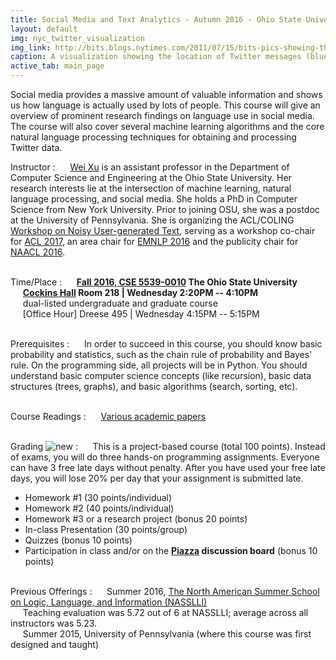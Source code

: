 ```yaml
---
title: Social Media and Text Analytics - Autumn 2016 - Ohio State University
layout: default
img: nyc_twitter_visualization
img_link: http://bits.blogs.nytimes.com/2011/07/15/bits-pics-showing-the-location-of-tweets-and-flickr-photos/
caption: A visualization showing the location of Twitter messages (blue) and Flickr photos (orange) in New York City by Eric Fischer
active_tab: main_page 
---
```



Social media provides a massive amount of valuable information and shows us how language is actually used by lots of people. This course will give an overview of prominent research findings on language use in social media. The course will also cover several machine learning algorithms and the core natural language processing techniques for obtaining and processing Twitter data.


Instructor
: &nbsp;&nbsp;&nbsp;&nbsp; [Wei Xu](http://cocoxu.github.io) is an assistant professor in the Department of Computer Science and Engineering at the Ohio State University. Her research interests lie at the intersection of machine learning, natural language processing, and social media. She holds a PhD in Computer Science from New York University. Prior to joining OSU, she was a postdoc at the University of Pennsylvania. She is organizing the ACL/COLING [Workshop on Noisy User-generated Text](http://noisy-text.github.io/), serving as a workshop co-chair for [ACL 2017](http://acl2017.org/), an area chair for [EMNLP 2016](http://www.emnlp2016.net/) and the publicity chair for [NAACL 2016](http://naacl.org/naacl-hlt-2016/). 


<br>Time/Place 
: &nbsp;&nbsp;&nbsp;&nbsp; **[Fall 2016, CSE 5539-0010](https://cse.osu.edu/department/courses/course-schedule) The Ohio State University** <br> &nbsp;&nbsp;&nbsp;&nbsp; **[Cockins Hall](https://www.osu.edu/map/google.php?buildingIn=063) Room 218 | Wednesday 2:20PM -- 4:10PM** 
<br> &nbsp;&nbsp;&nbsp;&nbsp; dual-listed undergraduate and graduate course
<br> &nbsp;&nbsp;&nbsp;&nbsp; [Office Hour] Dreese 495 | Wednesday 4:15PM -- 5:15PM

<br>Prerequisites
: &nbsp;&nbsp;&nbsp;&nbsp; In order to succeed in this course, you should know basic probability and statistics, such as the chain rule of probability and Bayes' rule. On the programming side, all projects will be in Python. You should understand basic computer science concepts (like recursion), basic data structures (trees, graphs), and basic algorithms (search, sorting, etc). 


<br>Course Readings
: &nbsp;&nbsp;&nbsp;&nbsp; [Various academic papers](syllabus.html)

<br>Grading ![new](assets/img/new_1.gif) 
: &nbsp;&nbsp;&nbsp;&nbsp; This is a project-based course (total 100 points). Instead of exams, you will do three hands-on programming assignments. Everyone can have 3 free late days without penalty. After you have used your free late days, you will lose 20% per day that your assignment is submitted late. 

* Homework #1 (30 points/individual)
* Homework #2 (40 points/individual)
* Homework #3  or a research project (bonus 20 points)
* In-class Presentation (30 points/group)
* Quizzes (bonus 10 points)
* Participation in class and/or on the **[Piazza](https://piazza.com/class/ishtc5j4j6h4p9) discussion board** (bonus 10 points)


<br>Previous Offerings
: &nbsp;&nbsp;&nbsp;&nbsp; Summer 2016, [The North American Summer School on Logic, Language, and Information (NASSLLI)](http://nasslli2016.rutgers.edu/about_nasslli.html) 
<br> &nbsp;&nbsp;&nbsp;&nbsp; Teaching evaluation was 5.72 out of 6 at NASSLLI; average across all instructors was 5.23. 
<br> &nbsp;&nbsp;&nbsp;&nbsp; Summer 2015, University of Pennsylvania (where this course was first designed and taught)


